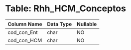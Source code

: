 # Table: Rhh_HCM_Conceptos

| Column Name | Data Type | Nullable |
|-------------|-----------|----------|
| cod_con_Ent | char | NO |
| cod_con_HCM | char | NO |
